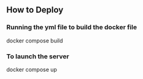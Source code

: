 ## How to Deploy

### Running the yml file to build the docker file
docker compose build


### To launch the server
docker compose up

